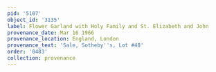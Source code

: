 ```yaml
---
pid: '5107'
object_id: '3135'
label: Flower Garland with Holy Family and St. Elizabeth and John
provenance_date: Mar 16 1966
provenance_location: England, London
provenance_text: 'Sale, Sotheby''s, Lot #48'
order: '0483'
collection: provenance
---
```

